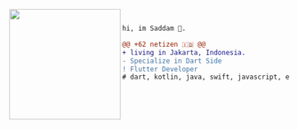 <img align="left" height="200" src="https://media4.giphy.com/media/l41Ygr7sR5limRkek/giphy.gif?cid=ecf05e47omgwu58eivtnfwh7818dz4ytyrdia5uqen4p59fj&rid=giphy.gif"/>


```diff

hi, im Saddam 🗿.

@@ +62 netizen 🇮🇩 @@
+ living in Jakarta, Indonesia.
- Specialize in Dart Side 
! Flutter Developer
# dart, kotlin, java, swift, javascript, etc.


```
